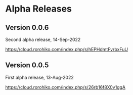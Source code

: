 # Alpha Releases

## Version 0.0.6

Second alpha release, 14-Sep-2022

https://cloud.rorohiko.com/index.php/s/hEPHdmtFvrbxFuU

## Version 0.0.5

First alpha release, 13-Aug-2022

https://cloud.rorohiko.com/index.php/s/26rb16f8X0v1gqA